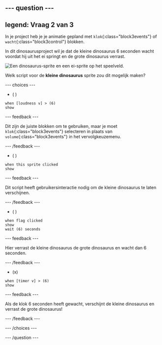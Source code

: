 --- question ---
---
legend: Vraag 2 van 3
---

In je project heb je je animatie gepland met `klok`{:class="block3events"} of `wacht`{:class="block3control"} blokken.

In dit dinosaurusproject wil je dat de kleine dinosaurus 6 seconden wacht voordat hij uit het ei springt en de grote dinosaurus verrast.

![Een dinosaurus-sprite en een ei-sprite op het speelveld.](images/quiz-q2.png)

Welk script voor de **kleine dinosaurus** sprite zou dit mogelijk maken?

--- choices ---

- ( )
```blocks3
when [loudness v] > (6)
show
```

  --- feedback ---

 Dit zijn de juiste blokken om te gebruiken, maar je moet `klok`{:class="block3events"} selecteren in plaats van `volume`{:class="block3events"} in het vervolgkeuzemenu.

  --- /feedback ---

- ( )
```blocks3
when this sprite clicked
show
```

  --- feedback ---

Dit script heeft gebruikersinteractie nodig om de kleine dinosaurus te laten verschijnen.

  --- /feedback ---

- ( )
```blocks3
when flag clicked
show
wait (6) seconds
```

  --- feedback ---

 Hier verrast de kleine dinosaurus de grote dinosaurus en wacht dan 6 seconden.

  --- /feedback ---

- (x)
```blocks3
when [timer v] > (6)
show
```

  --- feedback ---

 Als de klok 6 seconden heeft gewacht, verschijnt de kleine dinosaurus en verrast de grote dinosaurus!

  --- /feedback ---

--- /choices ---

--- /question ---
